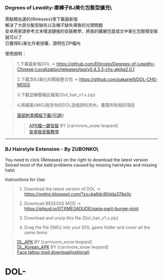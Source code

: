 ### Degrees of Lewdity-庫褲子BJ美化包髮型擴充\

需點開右邊的{Releases}來下載最新版\
解決了大部分髮型缺失以及帽子缺失導致的光頭問題\
安卓用家請參考文末噗浪鏈接的安裝教學，將我的擴展包當成文中美化包那樣安裝就可以了\
已獲得BJ美化作者授權，證明在ZIP檔內

使用說明：

> 1.下載最新版DOL -> https://github.com/Eltirosto/Degrees-of-Lewdity-Chinese-Localization/releases/tag/v0.4.3.3-chs-alpha2.0.1
> 
> 2.下載含BJ美化的模組整合包 -> https://github.com/sakarie9/DOL-CHS-MODS
> 
> 3.下載並解壓縮此檔案{Dol_hair_v1.x.zip}
> 
> 4.將檔案{IMG}拖至你的DOL遊戲資料夾內，覆蓋所有相同項目

> [面部刺青模組下載(可選)](https://github.com/zubonko/DOL_BJ_hair_extend/releases/tag/tattoo)\
> > [APK檔一鍵安裝](https://github.com/carnivoroussnowleopard/Degrees-of-Lewdity-CN-Retexture-apk)  BY [carnivore_snow leopard]\
> [安卓版安裝教學](https://www.plurk.com/p/pdzr59?fbclid=IwAR2QFLKA4th6wJ2AG9sbRKQUy5Eomickt2XiiBKVFV04mE9bt-EpThn3fvc)


-------------------------------------------------------------------------
### BJ Hairstyle Extension - By ZUBONKO\
You need to click {Releases} on the right to download the latest version\
Solved most of the bald problems caused by missing hairstyles and missing hats\

Instructions for Use:

> 1. Download the latest version of DOL -> https://vrelnir.blogspot.com/?zx=ba6dc80dda374e0c
>
> 2. Download BEEESSS MOD -> https://gitgud.io/GTXMEGADUDE/papa-paril-burger-joint
>
> 3. Download and unzip this file {Dol_hair_v1.x.zip}
>
> 4. Drag the file {IMG} into your DOL game folder and cover all the same items

> [DL_APK](https://github.com/carnivoroussnowleopard/Degrees-of-Lewdity-ENG-Retexture-apk)  BY [carnivore_snow leopard]\
> [DL_Korean_APK](https://github.com/carnivoroussnowleopard/Degrees-of-Lewdity-KR-Retexture-apk)  BY [carnivore_snow leopard]\
> [Face tattoo mod download(optional)](https://github.com/zubonko/DOL_BJ_hair_extend/releases/tag/tattoo)

# DOL-
